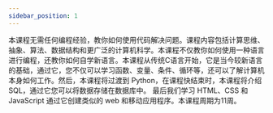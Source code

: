 ```yaml
---
sidebar_position: 1
---
```


本课程无需任何编程经验，教你如何使用代码解决问题。课程内容包括计算思维、抽象、算法、数据结构和更广泛的计算机科学。本课程不仅教你如何使用一种语言进行编程，还教你如何自学新语言。本课程从传统C语言开始，它是当今较新语言的基础，通过它，您不仅可以学习函数、变量、条件、循环等，还可以了解计算机本身如何工作。然后，本课程将过渡到 Python，在课程快结束时，本课程将介绍 SQL，通过它您可以将数据存储在数据库中。 最后我们学习 HTML、CSS 和 JavaScript 通过它创建类似的 web 和移动应用程序。本课程周期为11周。